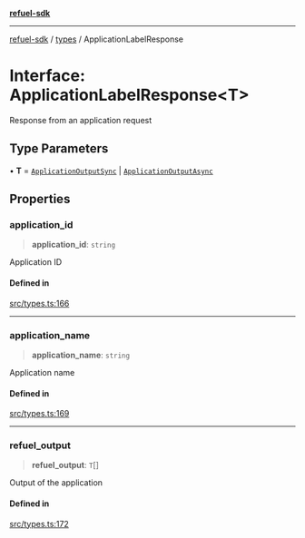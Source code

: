 [**refuel-sdk**](../../README.md)

***

[refuel-sdk](../../modules.md) / [types](../README.md) / ApplicationLabelResponse

# Interface: ApplicationLabelResponse\<T\>

Response from an application request

## Type Parameters

• **T** = [`ApplicationOutputSync`](ApplicationOutputSync.md) \| [`ApplicationOutputAsync`](ApplicationOutputAsync.md)

## Properties

### application\_id

> **application\_id**: `string`

Application ID

#### Defined in

[src/types.ts:166](https://github.com/refuel-ai/refuel-sdk/blob/1b12f0442d5e4e331bc7d9e4f1f5828e99232382/src/types.ts#L166)

***

### application\_name

> **application\_name**: `string`

Application name

#### Defined in

[src/types.ts:169](https://github.com/refuel-ai/refuel-sdk/blob/1b12f0442d5e4e331bc7d9e4f1f5828e99232382/src/types.ts#L169)

***

### refuel\_output

> **refuel\_output**: `T`[]

Output of the application

#### Defined in

[src/types.ts:172](https://github.com/refuel-ai/refuel-sdk/blob/1b12f0442d5e4e331bc7d9e4f1f5828e99232382/src/types.ts#L172)
